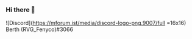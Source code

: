 ### Hi there 👋

![Discord](https://mforum.ist/media/discord-logo-png.9007/full =16x16) Berth (RVG_Fenyco)#3066

<!--
**Fenyco/Fenyco** is a ✨ _special_ ✨ repository because its `README.md` (this file) appears on your GitHub profile.

Here are some ideas to get you started:

- 🔭 I’m currently working on ...
- 🌱 I’m currently learning ...
- 👯 I’m looking to collaborate on ...
- 🤔 I’m looking for help with ...
- 💬 Ask me about ...
- 📫 How to reach me: ...
- 😄 Pronouns: ...
- ⚡ Fun fact: ...
-->
